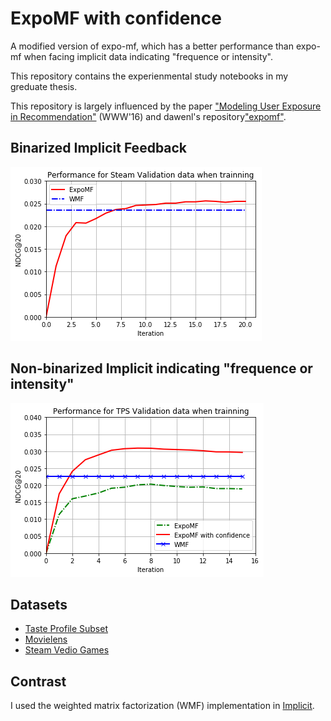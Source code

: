 # ExpoMF with confidence

A modified version of expo-mf, which has a better performance than expo-mf when facing implicit data indicating "frequence or intensity".

This repository contains the experienmental study notebooks in my greduate thesis.

This repository is largely influenced by the paper ["Modeling User Exposure in Recommendation"](http://arxiv.org/abs/1510.07025) (WWW'16) and dawenl's repository["expomf"](https://github.com/dawenl/expo-mf).

## Binarized Implicit Feedback

![performance_steam](https://github.com/cool-pot/expo-mf-with-confidence/blob/master/pics/performance_steam.png)

## Non-binarized Implicit indicating "frequence or intensity"

![performance_tps](https://github.com/cool-pot/expo-mf-with-confidence/blob/master/pics/performance_tps.png)

## Datasets
- [Taste Profile Subset](http://labrosa.ee.columbia.edu/millionsong/tasteprofile)
- [Movielens](https://grouplens.org/datasets/movielens/)
- [Steam Vedio Games](https://www.kaggle.com/tamber/steam-video-games)

## Contrast
I used the weighted matrix factorization (WMF) implementation in [Implicit](https://github.com/benfred/implicit). 
